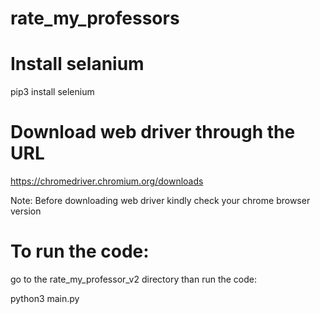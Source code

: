 # rate_my_professors


# Install selanium
pip3 install selenium

# Download web driver through the URL
https://chromedriver.chromium.org/downloads

Note: Before downloading web driver kindly check your chrome browser version

# To run the code:
go to the rate_my_professor_v2 directory
than run the code:

python3 main.py
